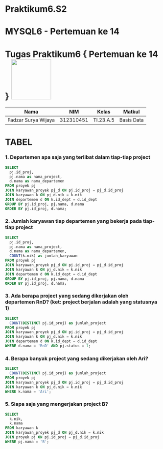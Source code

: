# Praktikum6.S2
# MYSQL6 - Pertemuan ke 14
# Tugas Praktikum6 { Pertemuan ke 14 } <img src=https://logos-download.com/wp-content/uploads/2016/05/MySQL_logo_logotype.png width="130px" >


|**Nama**|**NIM**|**Kelas**|**Matkul**|
|----|---|-----|------|
|Fadzar Surya Wijaya|312310451|TI.23.A.5|Basis Data|

# TABEL
### 1. Departemen apa saja yang terlibat dalam tiap-tiap project

```sql
SELECT
  pj.id_proj,
  pj.nama as nama_project,
  d.nama as nama_departemen
FROM proyek pj
JOIN karyawan_proyek pj_d ON pj.id_proj = pj_d.id_proj
JOIN karyawan k ON pj_d.nik = k.nik
JOIN departemen d ON k.id_dept = d.id_dept
GROUP BY pj.id_proj, pj.nama, d.nama
ORDER BY pj.id_proj, d.nama;
```



### 2. Jumlah karyawan tiap departemen yang bekerja pada tiap-tiap project

```sql
SELECT
  pj.id_proj,
  pj.nama as nama_project,
  d.nama as nama_departemen,
  COUNT(k.nik) as jumlah_karyawan
FROM proyek pj
JOIN karyawan_proyek pj_d ON pj.id_proj = pj_d.id_proj
JOIN karyawan k ON pj_d.nik = k.nik
JOIN departemen d ON k.id_dept = d.id_dept
GROUP BY pj.id_proj, pj.nama, d.nama
ORDER BY pj.id_proj, d.nama;
```



### 3. Ada berapa project yang sedang dikerjakan oleh departemen RnD? (ket: project berjalan adalah yang statusnya 1)

```sql
SELECT
  COUNT(DISTINCT pj.id_proj) as jumlah_project
FROM proyek pj
JOIN karyawan_proyek pj_d ON pj.id_proj = pj_d.id_proj
JOIN karyawan k ON pj_d.nik = k.nik
JOIN departemen d ON k.id_dept = d.id_dept
WHERE d.nama = 'RnD' AND pj.status = 1;
```



### 4. Berapa banyak project yang sedang dikerjakan oleh Ari?

```sql
SELECT
  COUNT(DISTINCT pj.id_proj) as jumlah_project
FROM proyek pj
JOIN karyawan_proyek pj_d ON pj.id_proj = pj_d.id_proj
JOIN karyawan k ON pj_d.nik = k.nik
WHERE k.nama = 'Ari';
```



### 5. Siapa saja yang mengerjakan project B?

```sql
SELECT
  k.nik,
  k.nama
FROM karyawan k
JOIN karyawan_proyek pj_d ON pj_d.nik = k.nik
JOIN proyek pj ON pj.id_proj = pj_d.id_proj
WHERE pj.nama = 'B';
```
